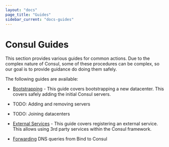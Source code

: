 ```yaml
---
layout: "docs"
page_title: "Guides"
sidebar_current: "docs-guides"
---
```


# Consul Guides

This section provides various guides for common actions. Due to the complex nature
of Consul, some of these procedures can be complex, so our goal is to provide
guidance do doing them safely.

The following guides are available:

 * [Bootstrapping](/docs/guides/bootstrapping.html) - This guide covers bootstrapping a new
 datacenter. This covers safely adding the initial Consul servers.

 * TODO: Adding and removing servers

 * TODO: Joining datacenters

 * [External Services](/docs/guides/external.html) - This guide covers registering
 an external service. This allows using 3rd party services within the Consul framework.

 * [Forwarding](/docs/guides/forwarding.html) DNS queries from Bind to Consul

